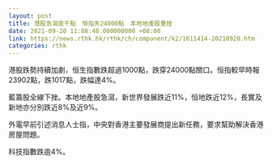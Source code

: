 ```yaml
---
layout: post
title: 港股急瀉逾千點　恒指失24000點　本地地產股重挫
date: 2021-09-20 11:08:48.000000000 +08:00
link: https://news.rthk.hk/rthk/ch/component/k2/1611414-20210920.htm
categories: rthk
---
```


港股跌勢持續加劇，恒生指數跌超過1000點，跌穿24000點關口。恒指較早時報23902點，跌1017點，跌幅達4%。

藍籌股全線下挫。本地地產股急瀉，新世界發展跌近11%，恒地跌近12%，長實及新地亦分別跌近8%及近9%。

外電早前引述消息人士指，中央對香港主要發展商提出新任務，要求幫助解決香港房屋問題。

科技指數跌逾4%。

